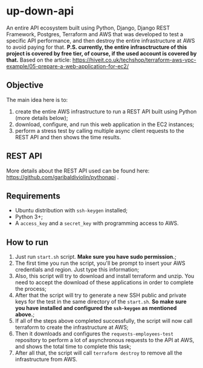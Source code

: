 # up-down-api
An entire API ecosystem built using Python, Django, Django REST Framework, Postgres, Terraform and AWS that was developed to test a specific API performance, and then destroy the entire infrastructure at AWS to avoid paying for that. **P.S. currently, the entire infrasctructure of this project is covered by free tier, of course, if the used account is covered by that.**
Based on the article: https://hiveit.co.uk/techshop/terraform-aws-vpc-example/05-prepare-a-web-application-for-ec2/

## Objective
The main idea here is to:
1) create the entire AWS infrastructure to run a REST API built using Python (more details below);
2) download, configure, and run this web application in the EC2 instances;
3) perform a stress test by calling multiple async client requests to the REST API and then shows the time results.

## REST API
More details about the REST API used can be found here: https://github.com/garibaldiviolin/pythonapi .

## Requirements
- Ubuntu distribution with `ssh-keygen` installed;
- Python 3+;
- A `access_key` and a `secret_key` with programming access to AWS.

## How to run
1) Just run `start.sh` script. **Make sure you have sudo permission.**;
2) The first time you run the script, you'll be prompt to insert your AWS credentials and region. Just type this information;
3) Also, this script will try to download and install terraform and unzip. You need to accept the download of these applications in order to complete the process;
4) After that the script will try to generate a new SSH public and private keys for the test in the same directory of the `start.sh`. **So make sure you have installed and configured the `ssh-keygen` as mentioned above.**;
5) If all of the steps above completed successfully, the script will now call terraform to create the infrastructure at AWS;
6) Then it downloads and configures the `requests-employees-test` repository to perform a lot of asynchronous requests to the API at AWS, and shows the total time to complete this task;
7) After all that, the script will call `terraform destroy` to remove all the infrastructure from AWS.
